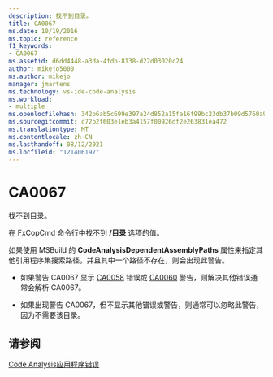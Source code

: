 ```yaml
---
description: 找不到目录。
title: CA0067
ms.date: 10/19/2016
ms.topic: reference
f1_keywords:
- CA0067
ms.assetid: d6dd4448-a3da-4fdb-8138-d22d03020c24
author: mikejo5000
ms.author: mikejo
manager: jmartens
ms.technology: vs-ide-code-analysis
ms.workload:
- multiple
ms.openlocfilehash: 342b6ab5c699e397a24d852a15fa16f99bc23db37b09d5760a9685a7a9df0608
ms.sourcegitcommit: c72b2f603e1eb3a4157f00926df2e263831ea472
ms.translationtype: MT
ms.contentlocale: zh-CN
ms.lasthandoff: 08/12/2021
ms.locfileid: "121406197"
---
```

# <a name="ca0067"></a>CA0067
找不到目录。

在 FxCopCmd 命令行中找不到 **/目录** 选项的值。

如果使用 MSBuild 的 **CodeAnalysisDependentAssemblyPaths** 属性来指定其他引用程序集搜索路径，并且其中一个路径不存在，则会出现此警告。

- 如果警告 CA0067 显示 [CA0058](ca0058.md) 错误或 [CA0060](ca0060.md) 警告，则解决其他错误通常会解析 CA0067。

- 如果出现警告 CA0067，但不显示其他错误或警告，则通常可以忽略此警告，因为不需要该目录。

## <a name="see-also"></a>请参阅
[Code Analysis应用程序错误](../code-quality/code-analysis-application-errors.md)
